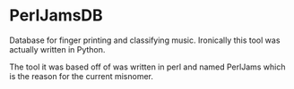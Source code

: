PerlJamsDB
==========

Database for finger printing and classifying music. Ironically this tool was actually written in Python.

The tool it was based off of was written in perl and named PerlJams which is the reason for the current misnomer.

